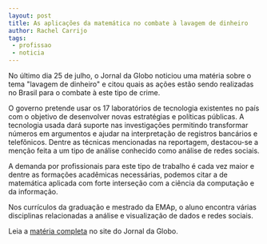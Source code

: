 ```yaml
---
layout: post
title: As aplicações da matemática no combate à lavagem de dinheiro
author: Rachel Carrijo
tags:
 - profissao
 - noticia
---
```


No último dia 25 de julho, o Jornal da Globo noticiou uma matéria
sobre o tema "lavagem de dinheiro" e citou quais as ações estão sendo
realizadas no Brasil para o combate à este tipo de crime. 

O governo pretende usar os 17 laboratórios de tecnologia existentes no
país com o objetivo de desenvolver novas estratégias e políticas
públicas. A tecnologia usada dará suporte nas investigações permitindo
transformar números em argumentos e ajudar na interpretação de
registros bancários e telefônicos. Dentre as técnicas mencionadas na
reportagem, destacou-se a menção feita a um tipo de análise conhecido
como análise de redes sociais.

A demanda por profissionais para este tipo de trabalho é cada vez
maior e dentre as formações acadêmicas necessárias, podemos citar a de
matemática aplicada com forte interseção com a ciência da computação e
da informação.

Nos currículos da graduação e mestrado da EMAp, o aluno encontra
várias disciplinas relacionadas a análise e visualização de dados e
redes sociais.

Leia a [matéria completa](http://g1.globo.com/jornal-da-globo/noticia/2012/07/governo-quer-usar-laboratorios-de-tecnologia-contra-lavagem-de-dinheiro.html) no site do Jornal da Globo.
